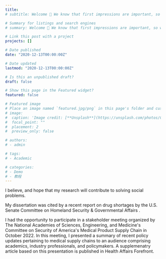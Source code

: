 ```yaml
---
title: 
# subtitle: Welcome 👋 We know that first impressions are important, so we've populated your new site with some initial content to help you get familiar with everything in no time.

# Summary for listings and search engines
# summary: Welcome 👋 We know that first impressions are important, so we've populated your new site with some initial content to help you get familiar with everything in no time.

# Link this post with a project
projects: []

# Date published
date: "2020-12-13T00:00:00Z"

# Date updated
lastmod: "2020-12-13T00:00:00Z"

# Is this an unpublished draft?
draft: false

# Show this page in the Featured widget?
featured: false

# Featured image
# Place an image named `featured.jpg/png` in this page's folder and customize its options here.
# image:
#  caption: 'Image credit: [**Unsplash**](https://unsplash.com/photos/CpkOjOcXdUY)'
#  focal_point: ""
#  placement: 2
#  preview_only: false

# authors:
# - admin

# tags:
# - Academic

# categories:
# - Demo
# - 教程
---
```

I believe, and hope that my research will contribute to solving social problems. 

My dissertation was cited by a recent report on drug shortages by the U.S. Senate Committee on Homeland Security & Governmental Affairs .

I had the opportunity to participate in a stakeholder meeting organized by The National Academies of Sciences, Engineering, and Medicine's Committee on Security of America's Medical Product Supply Chain in October 2022. In this meeting, I presented a summary of recent policy updates pertaining to medical supply chains to an audience comprising academics, industry professionals, and policymakers. A supplemenatry article based on this presentation is published in Health Affairs Forefront.  

